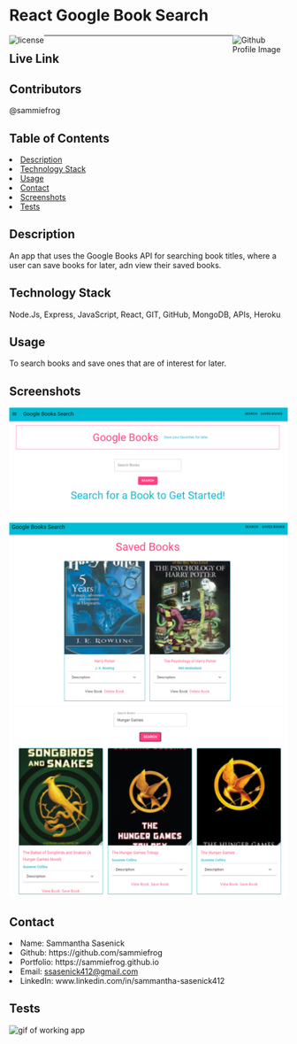 # React Google Book Search
<img align="left" src="https://img.shields.io/badge/License-MIT-green" alt="license">
<img align="right" width="100" height="100" src="https://avatars0.githubusercontent.com/u/59233248?v=4" alt="Github Profile Image"><hr>

## Live Link
  
## Contributors
@sammiefrog
    
## Table of Contents
<li><a href="#description">Description</a></li>  
<li><a href="#tech">Technology Stack</a></li> 
<li><a href="#usage">Usage</a></li> 
<li><a href="#contact">Contact</a></li> 
<li><a href="#screenshots">Screenshots</a></li> 
<li><a href="#tests">Tests</a></li> 
  
<h2 id= "description">Description</h2>
An app that uses the Google Books API for searching book titles, where a user can save books for later, adn view their saved books.
    
<h2 id= "technology">Technology Stack</h2>
Node.Js, Express, JavaScript, React, GIT, GitHub, MongoDB, APIs, Heroku
  
<h2 id= "usage">Usage</h2>
To search books and save ones that are of interest for later.

<h2 id= "screenshots">Screenshots</h2>
<img src='./client/public/images/capt1.png' alt='screenshot of working app'>
<img src='./client/public/images/capt2.png' alt='screenshot of working app'>
<img src='./client/public/images/capt3.png' alt='screenshot of working app'>

  
<h2 id= "contact">Contact</h2>
<li>Name: Sammantha Sasenick</li> 
<li>Github: https://github.com/sammiefrog</li> 
<li>Portfolio: https://sammiefrog.github.io</li>
<li>Email: <a href="mailto:ssasenick412@gmail.com" target="_blank">ssasenick412@gmail.com</a></li> 
<li>LinkedIn: www.linkedin.com/in/sammantha-sasenick412</li> 
    
<h2 id= "tests">Tests</h2>
 <img src='./client/public/images/booksearch.gif' alt='gif of working app'>
